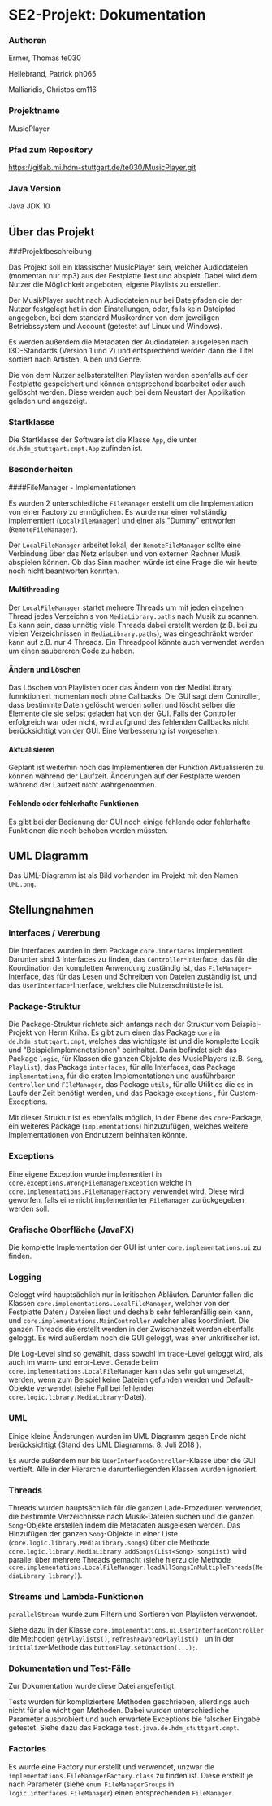 





# SE2-Projekt: Dokumentation





### Authoren

Ermer, Thomas 		te030 

Hellebrand, Patrick 	ph065	

Malliaridis, Christos	cm116





### Projektname

MusicPlayer





### Pfad zum Repository

https://gitlab.mi.hdm-stuttgart.de/te030/MusicPlayer.git

### Java Version

Java JDK 10













## Über das Projekt

###Projektbeschreibung

Das Projekt soll ein klassischer MusicPlayer sein, welcher Audiodateien (momentan nur mp3) aus der Festplatte liest und abspielt. Dabei wird dem Nutzer die Möglichkeit angeboten, eigene Playlists zu erstellen. 

Der MusikPlayer sucht nach Audiodateien nur bei Dateipfaden die der Nutzer festgelegt hat in den Einstellungen, oder, falls kein Dateipfad angegeben, bei dem standard Musikordner von dem jeweiligen Betriebssystem und Account (getestet auf Linux und Windows).

Es werden außerdem die Metadaten der Audiodateien ausgelesen nach I3D-Standards (Version 1 und 2) und entsprechend werden dann die Titel sortiert nach Artisten, Alben und Genre. 

Die von dem Nutzer selbsterstellten Playlisten werden ebenfalls auf der Festplatte gespeichert und können entsprechend bearbeitet oder auch gelöscht werden. Diese werden auch bei dem Neustart der Applikation geladen und angezeigt. 

### Startklasse

Die Startklasse der Software ist die Klasse `App`, die unter `de.hdm_stuttgart.cmpt.App` zufinden ist. 

### Besonderheiten

####FileManager - Implementationen

Es wurden 2 unterschiedliche `FileManager` erstellt um die Implementation von einer Factory zu ermöglichen. Es wurde nur einer vollständig implementiert (`LocalFileManager`) und einer als "Dummy" entworfen (`RemoteFileManager`). 

Der `LocalFileManager` arbeitet lokal, der `RemoteFileManager` sollte eine Verbindung über das Netz erlauben und von externen Rechner Musik abspielen können. Ob das Sinn machen würde ist eine Frage die wir heute noch nicht beantworten konnten. 

#### Multithreading

Der `LocalFileManager` startet mehrere Threads um mit jeden einzelnen Thread jedes Verzeichnis von `MediaLibrary.paths` nach Musik zu scannen. Es kann sein, dass unnötig viele Threads dabei erstellt werden (z.B. bei zu vielen Verzeichnissen in `MediaLibrary.paths`), was eingeschränkt werden kann auf z.B. nur 4 Threads. Ein Threadpool könnte auch verwendet werden um einen saubereren Code zu haben.

#### Ändern und Löschen

Das Löschen von Playlisten oder das Ändern von der MediaLibrary funnktioniert momentan noch ohne Callbacks. Die GUI sagt dem Controller, dass bestimmte Daten gelöscht werden sollen und löscht selber die Elemente die sie selbst geladen hat von der GUI. Falls der Controller erfolgreich war oder nicht, wird aufgrund des fehlenden Callbacks nicht berücksichtigt von der GUI. Eine Verbesserung ist vorgesehen. 

#### Aktualisieren

Geplant ist weiterhin noch das Implementieren der Funktion Aktualisieren zu können während der Laufzeit. Änderungen auf der Festplatte werden während der Laufzeit nicht wahrgenommen. 

#### Fehlende oder fehlerhafte Funktionen

Es gibt bei der Bedienung der GUI noch einige fehlende oder fehlerhafte Funktionen die noch behoben werden müssten. 

## UML Diagramm

Das UML-Diagramm ist als Bild vorhanden im Projekt mit den Namen `UML.png`.



## Stellungnahmen

### Interfaces / Vererbung

Die Interfaces wurden in dem Package `core.interfaces` implementiert. Darunter sind 3 Interfaces zu finden, das `Controller`-Interface, das für die Koordination der kompletten Anwendung zuständig ist, das `FileManager`-Interface, das für das Lesen und Schreiben von Dateien zuständig ist, und das `UserInterface`-Interface, welches die Nutzerschnittstelle ist. 

### Package-Struktur

Die Package-Struktur richtete sich anfangs nach der Struktur vom Beispiel-Projekt von Herrn Kriha. Es gibt zum einen das Package `core` in `de.hdm_stuttgart.cmpt`, welches das wichtigste ist und die komplette Logik und "Beispielimplemenetationen" beinhaltet. Darin befindet sich das Package `logic`, für Klassen die ganzen Objekte des MusicPlayers (z.B. `Song`, `Playlist`), das Package `interfaces`, für alle Interfaces, das Package `implementations`, für die ersten Implementationen und ausführbaren `Controller` und `FIleManager`, das Package `utils`, für alle Utilities die es in Laufe der Zeit benötigt werden, und das Package `exceptions` , für Custom-Exceptions. 

Mit dieser Struktur ist es ebenfalls möglich, in der Ebene des `core`-Package, ein weiteres Package (`implementations`) hinzuzufügen, welches weitere Implementationen von Endnutzern beinhalten könnte. 

### Exceptions

Eine eigene Exception wurde implementiert in `core.exceptions.WrongFileManagerException` welche in `core.implementations.FileManagerFactory` verwendet wird. Diese wird geworfen, falls eine nicht implementierter `FileManager` zurückgegeben werden soll. 

### Grafische Oberfläche (JavaFX)

Die komplette Implementation der GUI ist unter `core.implementations.ui` zu finden.

### Logging

Geloggt wird hauptsächlich nur in kritischen Abläufen. Darunter fallen die Klassen `core.implementations.LocalFileManager`, welcher von der Festplatte Daten / Dateien liest und deshalb sehr fehleranfällig sein kann, und `core.implementations.MainController` welcher alles koordiniert. Die ganzen Threads die erstellt werden in der Zwischenzeit werden ebenfalls geloggt. Es wird außerdem noch die GUI geloggt, was eher unkritischer ist. 

Die Log-Level sind so gewählt, dass sowohl im trace-Level geloggt wird, als auch im warn- und error-Level. Gerade beim `core.implementations.LocalFileManager` kann das sehr gut umgesetzt, werden, wenn zum Beispiel keine Dateien gefunden werden und Default-Objekte verwendet (siehe Fall bei fehlender `core.logic.library.MediaLibrary`-Datei). 

### UML

Einige kleine Änderungen wurden im UML Diagramm gegen Ende nicht berücksichtigt (Stand des UML Diagramms: 8. Juli 2018 ). 

Es wurde außerdem nur bis `UserInterfaceController`-Klasse über die GUI vertieft. Alle in der Hierarchie darunterliegenden Klassen wurden ignoriert. 

### Threads

Threads wurden hauptsächlich für die ganzen Lade-Prozeduren verwendet, die bestimmte Verzeichnisse nach Musik-Dateien suchen und die ganzen `Song`-Objekte erstellen indem die Metadaten ausgelesen werden. Das Hinzufügen der ganzen `Song`-Objekte in einer Liste (`core.logic.library.MediaLibrary.songs`) über die Methode `core.logic.library.MediaLibrary.addSongs(List<Song> songList)` wird parallel über mehrere Threads gemacht (siehe hierzu die Methode `core.implementations.LocalFileManager.loadAllSongsInMultipleThreads(MediaLibrary library)`). 

### Streams und Lambda-Funktionen

`parallelStream` wurde zum Filtern und Sortieren von Playlisten verwendet. 

Siehe dazu in der Klasse `core.implementations.ui.UserInterfaceController` die Methoden `getPlaylists()`, `refreshFavoredPlaylist() ` un in der `initialize`-Methode das `buttonPlay.setOnAction(...);`.

### Dokumentation und Test-Fälle

Zur Dokumentation wurde diese Datei angefertigt. 

Tests wurden für kompliziertere Methoden geschrieben, allerdings auch nicht für alle wichtigen Methoden. Dabei wurden unterschiedliche Parameter ausprobiert und auch erwartete Exceptions bie falscher Eingabe getestet. Siehe dazu das Package `test.java.de.hdm_stuttgart.cmpt`.

### Factories

Es wurde eine Factory nur erstellt und verwendet, unzwar die `implementations.FileManagerFactory.class` zu finden ist. Diese erstellt je nach Parameter (siehe `enum FileManagerGroups` in `logic.interfaces.FileManager`) einen entsprechenden `FileManager`. 